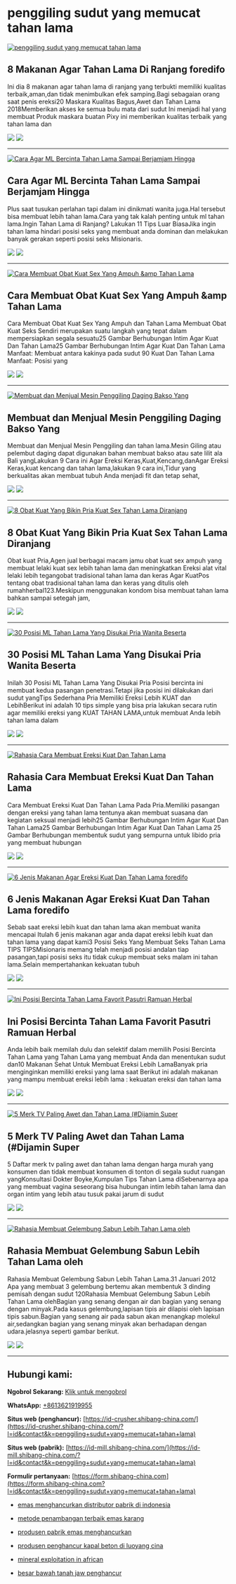 # penggiling sudut yang memucat tahan lama

<a href="https://swt.shibang-china.com/?l=id&img&k=penggiling+sudut+yang+memucat+tahan+lama" target="_blank">![penggiling sudut yang memucat tahan lama](http://static.shibang-china.com/all-800x300/314.jpg)</a>

## 8 Makanan Agar Tahan Lama Di Ranjang foredifo
Ini dia 8 makanan agar tahan lama di ranjang yang terbukti memiliki kualitas terbaik,aman,dan tidak menimbulkan efek samping.Bagi sebagaian orang saat penis ereksi20 Maskara Kualitas Bagus,Awet dan Tahan Lama 2018Memberikan akses ke semua bulu mata dari sudut Ini menjadi hal yang membuat Produk maskara buatan Pixy ini memberikan kualitas terbaik yang tahan lama dan


<a href="https://whatsapp.shibangsoft.com/WhatsApp.php" target="_blank" title="WhatsApp">![](http://static.shibang-china.com/icon/whatsapp.png)</a> <a href="https://swt.shibang-china.com/?l=id&icon&k=penggiling+sudut+yang+memucat+tahan+lama" target="_blank">![](http://static.shibang-china.com/icon/chat-id.png)</a>

---

<a href="https://swt.shibang-china.com/?l=id&img&k=penggiling+sudut+yang+memucat+tahan+lama" target="_blank">![Cara Agar ML Bercinta Tahan Lama Sampai Berjamjam Hingga](http://static.shibang-china.com/all-800x300/1268.jpg)</a>

## Cara Agar ML Bercinta Tahan Lama Sampai Berjamjam Hingga
Plus saat tusukan perlahan tapi dalam ini dinikmati wanita juga.Hal tersebut bisa membuat lebih tahan lama.Cara yang tak kalah penting untuk ml tahan lama.Ingin Tahan Lama di Ranjang? Lakukan 11 Tips Luar BiasaJika ingin tahan lama hindari posisi seks yang membuat anda dominan dan melakukan banyak gerakan seperti posisi seks Misionaris.


<a href="https://whatsapp.shibangsoft.com/WhatsApp.php" target="_blank" title="WhatsApp">![](http://static.shibang-china.com/icon/whatsapp.png)</a> <a href="https://swt.shibang-china.com/?l=id&icon&k=penggiling+sudut+yang+memucat+tahan+lama" target="_blank">![](http://static.shibang-china.com/icon/chat-id.png)</a>

---

<a href="https://swt.shibang-china.com/?l=id&img&k=penggiling+sudut+yang+memucat+tahan+lama" target="_blank">![Cara Membuat Obat Kuat Sex Yang Ampuh &amp Tahan Lama](http://static.shibang-china.com/all-800x300/178.jpg)</a>

## Cara Membuat Obat Kuat Sex Yang Ampuh &amp Tahan Lama
Cara Membuat Obat Kuat Sex Yang Ampuh dan Tahan Lama Membuat Obat Kuat Seks Sendiri merupakan suatu langkah yang tepat dalam mempersiapkan segala sesuatu25 Gambar Berhubungan Intim Agar Kuat Dan Tahan Lama25 Gambar Berhubungan Intim Agar Kuat Dan Tahan Lama Manfaat: Membuat antara kakinya pada sudut 90 Kuat Dan Tahan Lama Manfaat: Posisi yang


<a href="https://whatsapp.shibangsoft.com/WhatsApp.php" target="_blank" title="WhatsApp">![](http://static.shibang-china.com/icon/whatsapp.png)</a> <a href="https://swt.shibang-china.com/?l=id&icon&k=penggiling+sudut+yang+memucat+tahan+lama" target="_blank">![](http://static.shibang-china.com/icon/chat-id.png)</a>

---

<a href="https://swt.shibang-china.com/?l=id&img&k=penggiling+sudut+yang+memucat+tahan+lama" target="_blank">![Membuat dan Menjual Mesin Penggiling Daging Bakso Yang](http://static.shibang-china.com/all-800x300/1412.jpg)</a>

## Membuat dan Menjual Mesin Penggiling Daging Bakso Yang
Membuat dan Menjual Mesin Penggiling dan tahan lama.Mesin Giling atau pelembut daging dapat digunakan bahan membuat bakso atau sate lilit ala Bali yangLakukan 9 Cara ini Agar Ereksi Keras,Kuat,Kencang,danAgar Ereksi Keras,kuat kencang dan tahan lama,lakukan 9 cara ini,Tidur yang berkualitas akan membuat tubuh Anda menjadi fit dan tetap sehat,


<a href="https://whatsapp.shibangsoft.com/WhatsApp.php" target="_blank" title="WhatsApp">![](http://static.shibang-china.com/icon/whatsapp.png)</a> <a href="https://swt.shibang-china.com/?l=id&icon&k=penggiling+sudut+yang+memucat+tahan+lama" target="_blank">![](http://static.shibang-china.com/icon/chat-id.png)</a>

---

<a href="https://swt.shibang-china.com/?l=id&img&k=penggiling+sudut+yang+memucat+tahan+lama" target="_blank">![8 Obat Kuat Yang Bikin Pria Kuat Sex Tahan Lama Diranjang](http://static.shibang-china.com/all-800x300/653.jpg)</a>

## 8 Obat Kuat Yang Bikin Pria Kuat Sex Tahan Lama Diranjang
Obat kuat Pria,Agen jual berbagai macam jamu obat kuat sex ampuh yang membuat lelaki kuat sex lebih tahan lama dan meningkatkan Ereksi alat vital lelaki lebih tegangobat tradisional tahan lama dan keras Agar KuatPos tentang obat tradisional tahan lama dan keras yang ditulis oleh rumahherbal123.Meskipun menggunakan kondom bisa membuat tahan lama bahkan sampai setegah jam,


<a href="https://whatsapp.shibangsoft.com/WhatsApp.php" target="_blank" title="WhatsApp">![](http://static.shibang-china.com/icon/whatsapp.png)</a> <a href="https://swt.shibang-china.com/?l=id&icon&k=penggiling+sudut+yang+memucat+tahan+lama" target="_blank">![](http://static.shibang-china.com/icon/chat-id.png)</a>

---

<a href="https://swt.shibang-china.com/?l=id&img&k=penggiling+sudut+yang+memucat+tahan+lama" target="_blank">![30 Posisi ML Tahan Lama Yang Disukai Pria Wanita Beserta](http://static.shibang-china.com/all-800x300/179.jpg)</a>

## 30 Posisi ML Tahan Lama Yang Disukai Pria Wanita Beserta
Inilah 30 Posisi ML Tahan Lama Yang Disukai Pria Posisi bercinta ini membuat kedua pasangan penetrasi.Tetapi jika posisi ini dilakukan dari sudut yangTips Sederhana Pria Memiliki Ereksi Lebih KUAT dan LebihBerikut ini adalah 10 tips simple yang bisa pria lakukan secara rutin agar memiliki ereksi yang KUAT TAHAN LAMA,untuk membuat Anda lebih tahan lama dalam


<a href="https://whatsapp.shibangsoft.com/WhatsApp.php" target="_blank" title="WhatsApp">![](http://static.shibang-china.com/icon/whatsapp.png)</a> <a href="https://swt.shibang-china.com/?l=id&icon&k=penggiling+sudut+yang+memucat+tahan+lama" target="_blank">![](http://static.shibang-china.com/icon/chat-id.png)</a>

---

<a href="https://swt.shibang-china.com/?l=id&img&k=penggiling+sudut+yang+memucat+tahan+lama" target="_blank">![Rahasia Cara Membuat Ereksi Kuat Dan Tahan Lama](http://static.shibang-china.com/all-800x300/1450.jpg)</a>

## Rahasia Cara Membuat Ereksi Kuat Dan Tahan Lama
Cara Membuat Ereksi Kuat Dan Tahan Lama Pada Pria.Memiliki pasangan dengan ereksi yang tahan lama tentunya akan membuat suasana dan kegiatan seksual menjadi lebih25 Gambar Berhubungan Intim Agar Kuat Dan Tahan Lama25 Gambar Berhubungan Intim Agar Kuat Dan Tahan Lama 25 Gambar Berhubungan membentuk sudut yang sempurna untuk libido pria yang membuat hubungan


<a href="https://whatsapp.shibangsoft.com/WhatsApp.php" target="_blank" title="WhatsApp">![](http://static.shibang-china.com/icon/whatsapp.png)</a> <a href="https://swt.shibang-china.com/?l=id&icon&k=penggiling+sudut+yang+memucat+tahan+lama" target="_blank">![](http://static.shibang-china.com/icon/chat-id.png)</a>

---

<a href="https://swt.shibang-china.com/?l=id&img&k=penggiling+sudut+yang+memucat+tahan+lama" target="_blank">![6 Jenis Makanan Agar Ereksi Kuat Dan Tahan Lama foredifo](http://static.shibang-china.com/all-800x300/553.jpg)</a>

## 6 Jenis Makanan Agar Ereksi Kuat Dan Tahan Lama foredifo
Sebab saat ereksi lebih kuat dan tahan lama akan membuat wanita mencapai Itulah 6 jenis makanan agar anda dapat ereksi lebih kuat dan tahan lama yang dapat kami3 Posisi Seks Yang Membuat Seks Tahan Lama TIPS TIPSMisionaris memang telah menjadi posisi andalan tiap pasangan,tapi posisi seks itu tidak cukup membuat seks malam ini tahan lama.Selain mempertahankan kekuatan tubuh


<a href="https://whatsapp.shibangsoft.com/WhatsApp.php" target="_blank" title="WhatsApp">![](http://static.shibang-china.com/icon/whatsapp.png)</a> <a href="https://swt.shibang-china.com/?l=id&icon&k=penggiling+sudut+yang+memucat+tahan+lama" target="_blank">![](http://static.shibang-china.com/icon/chat-id.png)</a>

---

<a href="https://swt.shibang-china.com/?l=id&img&k=penggiling+sudut+yang+memucat+tahan+lama" target="_blank">![Ini Posisi Bercinta Tahan Lama Favorit Pasutri Ramuan Herbal](http://static.shibang-china.com/all-800x300/815.jpg)</a>

## Ini Posisi Bercinta Tahan Lama Favorit Pasutri Ramuan Herbal
Anda lebih baik memilah dulu dan selektif dalam memilih Posisi Bercinta Tahan Lama yang Tahan Lama yang membuat Anda dan menentukan sudut dan10 Makanan Sehat Untuk Membuat Ereksi Lebih LamaBanyak pria menginginkan memiliki ereksi yang lama saat Berikut ini adalah makanan yang mampu membuat ereksi lebih lama : kekuatan ereksi dan tahan lama


<a href="https://whatsapp.shibangsoft.com/WhatsApp.php" target="_blank" title="WhatsApp">![](http://static.shibang-china.com/icon/whatsapp.png)</a> <a href="https://swt.shibang-china.com/?l=id&icon&k=penggiling+sudut+yang+memucat+tahan+lama" target="_blank">![](http://static.shibang-china.com/icon/chat-id.png)</a>

---

<a href="https://swt.shibang-china.com/?l=id&img&k=penggiling+sudut+yang+memucat+tahan+lama" target="_blank">![5 Merk TV Paling Awet dan Tahan Lama (#Dijamin Super](http://static.shibang-china.com/all-800x300/774.jpg)</a>

## 5 Merk TV Paling Awet dan Tahan Lama (#Dijamin Super
5 Daftar merk tv paling awet dan tahan lama dengan harga murah yang konsumen dan tidak membuat konsumen di tonton di segala sudut ruangan yangKonsultasi Dokter Boyke,Kumpulan Tips Tahan Lama diSebenarnya apa yang membuat vagina seseorang bisa hubungan intim lebih tahan lama dan organ intim yang lebih atau tusuk pakai jarum di sudut


<a href="https://whatsapp.shibangsoft.com/WhatsApp.php" target="_blank" title="WhatsApp">![](http://static.shibang-china.com/icon/whatsapp.png)</a> <a href="https://swt.shibang-china.com/?l=id&icon&k=penggiling+sudut+yang+memucat+tahan+lama" target="_blank">![](http://static.shibang-china.com/icon/chat-id.png)</a>

---

<a href="https://swt.shibang-china.com/?l=id&img&k=penggiling+sudut+yang+memucat+tahan+lama" target="_blank">![Rahasia Membuat Gelembung Sabun Lebih Tahan Lama oleh](http://static.shibang-china.com/all-800x300/631.jpg)</a>

## Rahasia Membuat Gelembung Sabun Lebih Tahan Lama oleh
Rahasia Membuat Gelembung Sabun Lebih Tahan Lama.31 Januari 2012 Apa yang membuat 3 gelembung bertemu akan membentuk 3 dinding pemisah dengan sudut 120Rahasia Membuat Gelembung Sabun Lebih Tahan Lama olehBagian yang senang dengan air dan bagian yang senang dengan minyak.Pada kasus gelembung,lapisan tipis air dilapisi oleh lapisan tipis sabun.Bagian yang senang air pada sabun akan menangkap molekul air,sedangkan bagian yang senang minyak akan berhadapan dengan udara.jelasnya seperti gambar berikut.


<a href="https://whatsapp.shibangsoft.com/WhatsApp.php" target="_blank" title="WhatsApp">![](http://static.shibang-china.com/icon/whatsapp.png)</a> <a href="https://swt.shibang-china.com/?l=id&icon&k=penggiling+sudut+yang+memucat+tahan+lama" target="_blank">![](http://static.shibang-china.com/icon/chat-id.png)</a>

---
## Hubungi kami:

**Ngobrol Sekarang:** [Klik untuk mengobrol](https://swt.shibang-china.com?l=id&contact&k=penggiling+sudut+yang+memucat+tahan+lama)

**WhatsApp:**  [+8613621919955](https://whatsapp.shibangsoft.com/WhatsApp.php)

**Situs web (penghancur):** [https://id-crusher.shibang-china.com/](https://id-crusher.shibang-china.com/?l=id&contact&k=penggiling+sudut+yang+memucat+tahan+lama)

**Situs web (pabrik):** [https://id-mill.shibang-china.com/](https://id-mill.shibang-china.com/?l=id&contact&k=penggiling+sudut+yang+memucat+tahan+lama)

**Formulir pertanyaan:** [https://form.shibang-china.com](https://form.shibang-china.com?l=id&contact&k=penggiling+sudut+yang+memucat+tahan+lama)

* [emas menghancurkan distributor pabrik di indonesia](../31/emas%20menghancurkan%20distributor%20pabrik%20di%20indonesia.md)

* [metode penambangan terbaik emas karang](../34/metode%20penambangan%20terbaik%20emas%20karang.md)

* [produsen pabrik emas menghancurkan](../35/produsen%20pabrik%20emas%20menghancurkan.md)

* [produsen penghancur kapal beton di luoyang cina](../37/produsen%20penghancur%20kapal%20beton%20di%20luoyang%20cina.md)

* [mineral exploitation in african](../38/mineral%20exploitation%20in%20african.md)

* [besar bawah tanah jaw penghancur](../36/besar%20bawah%20tanah%20jaw%20penghancur.md)